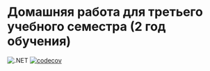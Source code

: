 # Домашняя работа для третьего учебного семестра (2 год обучения)

![.NET](https://github.com/AndrejHorakov/dotnet-homeworks-2/actions/workflows/dotnet.yml/badge.svg)
[![codecov](https://codecov.io/gh/AndrejHorakov/dotnet-homeworks-2/branch/master/graph/badge.svg?token=4c2aeabe-6fe2-4021-a2ea-26bb2c22b342)](https://codecov.io/gh/AndrejHorakov/dotnet-homeworks-2)
